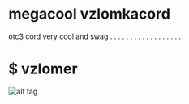 # megacool vzlomkacord
otc3 cord very cool and swag
.
.
.
.
.
.
.
.
.
.
.
.
.
.
.
.
.
.
# $$$$$$$$$ vzlomer
![alt tag](https://yt3.ggpht.com/ytc/AAUvwnjcHan4dcskqItRXdoTHxRrG8Y6Wem0FaIxQlDKsA=s900-c-k-c0x00ffffff-no-rj "vzlomer")
